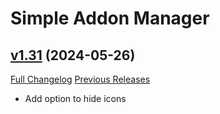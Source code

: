 # Simple Addon Manager

## [v1.31](https://github.com/Eliote/SimpleAddonManager/tree/v1.31) (2024-05-26)
[Full Changelog](https://github.com/Eliote/SimpleAddonManager/compare/v1.30...v1.31) [Previous Releases](https://github.com/Eliote/SimpleAddonManager/releases)

- Add option to hide icons  
